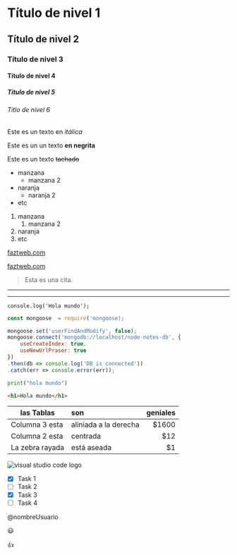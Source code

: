 <!--Para previsualizar el documento Markdown en VS Code solo aplicaríamos las teclas crl + shift + p, buscamos en la ventana Markdown Preview-->

<!--Titulos-->
# Título de nivel 1
## Título de nivel 2
### Título de nivel 3
####  Título de nivel 4
##### Título de nivel 5
###### Títlo de nivel 6

<!-- Itálica -->
Este es un texto en *itálica*

<!-- Negrita -->
Este es un un texto **en negrita**

<!-- Tachado -->
Este es un texto ~~tachado~~

<!-- UL -->
* manzana
    * manzana 2
* naranja
    * naranja 2
* etc

<!-- OL -->
1. manzana
    1. manzana 2
2. naranja
3. etc

<!-- Enlaces -->
[faztweb.com](https://www.faztweb.com)

[faztweb.com](https://www.faztweb.com "Título de preferencia")

<!-- Citas -->
> Esta es una cita.

<!-- Línea divisora -->
---

___

<!-- Formato de Código -->
`console.log('Hola mundo');`

```javascript
const mongoose  = require('mongoose);

mongoose.set('userFindAndModify', false);
mongoose.connect('mongodb://localhost/node-notes-db', {
    useCreateIndex: true,
    useNewUrlPraser: true
})
.then(db => console.log('DB is connected'))
.catch(err => console.error(err));
```

```Python
print("hola mundo")
```

```html
<h1>Hola mundo</h1>
```
<!-- Tablas -->
| las Tablas      |  son                 | geniales |
| --------------- |:---------------------| --------:|
| Columna 3 esta  | aliniada a la derecha|     $1600|
| Columna 2 esta  | centrada             |       $12|
| La zebra rayada | está aseada          |        $1|

<!-- Imágenes -->
![visual studio code logo](https://external-content.duckduckgo.com/iu/?u=https%3A%2F%2Fwww.dinhanhthi.com%2Fimg%2Fheader%2Fvsc.png&f=1&nofb=1 "vscode logo")

<!-- GITHUB MARKDOWN -->
* [x] Task 1
* [ ] Task 2
* [x] Task 3
* [ ] Task 4

<!-- Menciones -->
@nombreUsuario

<!-- Emojis -->
:smiley:

:+1:

